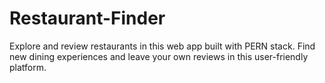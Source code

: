 # Restaurant-Finder
Explore and review restaurants in this web app built with PERN stack. Find new dining experiences and leave your own reviews in this user-friendly platform.
